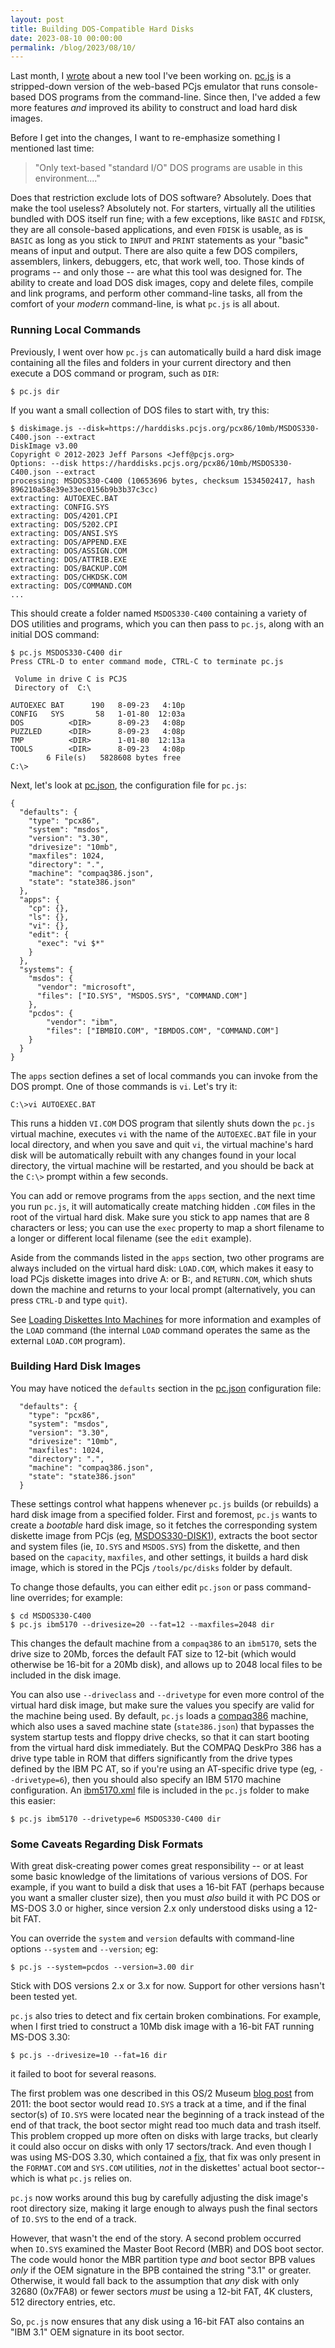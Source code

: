```yaml
---
layout: post
title: Building DOS-Compatible Hard Disks
date: 2023-08-10 00:00:00
permalink: /blog/2023/08/10/
---
```


Last month, I [wrote](/blog/2023/07/15/) about a new tool I've been working on. [pc.js](/tools/pc/) is a stripped-down version of the web-based PCjs emulator that runs console-based DOS programs from the command-line.  Since then, I've added a few more features *and* improved its ability to construct and load hard disk images.

Before I get into the changes, I want to re-emphasize something I mentioned last time:

> "Only text-based "standard I/O" DOS programs are usable in this environment...."

Does that restriction exclude lots of DOS software?  Absolutely.  Does that make the tool useless?  Absolutely not.  For starters, virtually all the utilities bundled with DOS itself run fine; with a few exceptions, like `BASIC` and `FDISK`, they are all console-based applications, and even `FDISK` is usable, as is `BASIC` as long as you stick to `INPUT` and `PRINT` statements as your "basic" means of input and output.  There are also quite a few DOS compilers, assemblers, linkers, debuggers, etc, that work well, too.  Those kinds of programs -- and only those -- are what this tool was designed for.  The ability to create and load DOS disk images, copy and delete files, compile and link programs, and perform other command-line tasks, all from the comfort of your *modern* command-line, is what `pc.js` is all about.

### Running Local Commands

Previously, I went over how `pc.js` can automatically build a hard disk image containing all the files and folders in your current directory and then execute a DOS command or program, such as `DIR`:

    $ pc.js dir

If you want a small collection of DOS files to start with, try this:

    $ diskimage.js --disk=https://harddisks.pcjs.org/pcx86/10mb/MSDOS330-C400.json --extract
    DiskImage v3.00
    Copyright © 2012-2023 Jeff Parsons <Jeff@pcjs.org>
    Options: --disk https://harddisks.pcjs.org/pcx86/10mb/MSDOS330-C400.json --extract
    processing: MSDOS330-C400 (10653696 bytes, checksum 1534502417, hash 896210a58e39e33ec0156b9b3b37c3cc)
    extracting: AUTOEXEC.BAT
    extracting: CONFIG.SYS
    extracting: DOS/4201.CPI
    extracting: DOS/5202.CPI
    extracting: DOS/ANSI.SYS
    extracting: DOS/APPEND.EXE
    extracting: DOS/ASSIGN.COM
    extracting: DOS/ATTRIB.EXE
    extracting: DOS/BACKUP.COM
    extracting: DOS/CHKDSK.COM
    extracting: DOS/COMMAND.COM
    ...

This should create a folder named `MSDOS330-C400` containing a variety of DOS utilities and programs, which you can then pass to `pc.js`, along with an initial DOS command:

    $ pc.js MSDOS330-C400 dir
    Press CTRL-D to enter command mode, CTRL-C to terminate pc.js

     Volume in drive C is PCJS       
     Directory of  C:\

    AUTOEXEC BAT      190   8-09-23   4:10p
    CONFIG   SYS       58   1-01-80  12:03a
    DOS          <DIR>      8-09-23   4:08p
    PUZZLED      <DIR>      8-09-23   4:08p
    TMP          <DIR>      1-01-80  12:13a
    TOOLS        <DIR>      8-09-23   4:08p
            6 File(s)   5828608 bytes free
    C:\>

Next, let's look at [pc.json](/tools/pc/pc.json), the configuration file for `pc.js`:

```
{
  "defaults": {
    "type": "pcx86",
    "system": "msdos",
    "version": "3.30",
    "drivesize": "10mb",
    "maxfiles": 1024,
    "directory": ".",
    "machine": "compaq386.json",
    "state": "state386.json"
  },
  "apps": {
    "cp": {},
    "ls": {},
    "vi": {},
    "edit": {
      "exec": "vi $*"
    }
  },
  "systems": {
    "msdos": {
      "vendor": "microsoft",
      "files": ["IO.SYS", "MSDOS.SYS", "COMMAND.COM"]
    },
    "pcdos": {
        "vendor": "ibm",
        "files": ["IBMBIO.COM", "IBMDOS.COM", "COMMAND.COM"]
    }
  }
}                                                                                                                                                           
```

The `apps` section defines a set of local commands you can invoke from the DOS prompt.  One of those commands is `vi`.  Let's try it:

    C:\>vi AUTOEXEC.BAT

This runs a hidden `VI.COM` DOS program that silently shuts down the `pc.js` virtual machine, executes `vi` with the name of the `AUTOEXEC.BAT` file in your local directory, and when you save and quit `vi`, the virtual machine's hard disk will be automatically rebuilt with any changes found in your local directory, the virtual machine will be restarted, and you should be back at the `C:\>` prompt within a few seconds.

You can add or remove programs from the `apps` section, and the next time you run `pc.js`, it will automatically create matching hidden `.COM` files in the root of the virtual hard disk.  Make sure you stick to app names that are 8 characters or less; you can use the `exec` property to map a short filename to a longer or different local filename (see the `edit` example).

Aside from the commands listed in the `apps` section, two other programs are always included on the virtual hard disk: `LOAD.COM`, which makes it easy to load PCjs diskette images into drive A: or B:, and `RETURN.COM`, which shuts down the machine and returns to your local prompt (alternatively, you can press `CTRL-D` and type `quit`).

See [Loading Diskettes Into Machines](/tools/pc/#loading-diskettes-into-machines) for more information and examples of the `LOAD` command (the internal `LOAD` command operates the same as the external `LOAD.COM` program).

### Building Hard Disk Images

You may have noticed the `defaults` section in the [pc.json](/tools/pc/pc.json) configuration file:

```
  "defaults": {
    "type": "pcx86",
    "system": "msdos",
    "version": "3.30",
    "drivesize": "10mb",
    "maxfiles": 1024,
    "directory": ".",
    "machine": "compaq386.json",
    "state": "state386.json"
  }
```

These settings control what happens whenever `pc.js` builds (or rebuilds) a hard disk image from a specified folder.  First and foremost, `pc.js` wants to create a *bootable* hard disk image, so it fetches the corresponding system diskette image from PCjs (eg, [MSDOS330-DISK1](https://diskettes.pcjs.org/pcx86/sys/dos/microsoft/3.30/MSDOS330-DISK1.json)), extracts the boot sector and system files (ie, `IO.SYS` and `MSDOS.SYS`) from the diskette, and then based on the `capacity`, `maxfiles`, and other settings, it builds a hard disk image, which is stored in the PCjs `/tools/pc/disks` folder by default.

To change those defaults, you can either edit `pc.json` or pass command-line overrides; for example:

    $ cd MSDOS330-C400
    $ pc.js ibm5170 --drivesize=20 --fat=12 --maxfiles=2048 dir

This changes the default machine from a `compaq386` to an `ibm5170`, sets the drive size to 20Mb, forces the default FAT size to 12-bit (which would otherwise be 16-bit for a 20Mb disk), and allows up to 2048 local files to be included in the disk image.

You can also use `--driveclass` and `--drivetype` for even more control of the virtual hard disk image, but make sure the values you specify are valid for the machine being used.  By default, `pc.js` loads a [compaq386](/tools/pc/compaq386.json) machine, which also uses a saved machine state (`state386.json`) that bypasses the system startup tests and floppy drive checks, so that it can start booting from the virtual hard disk immediately.  But the COMPAQ DeskPro 386 has a drive type table in ROM that differs significantly from the drive types defined by the IBM PC AT, so if you're using an AT-specific drive type (eg, `--drivetype=6`), then you should also specify an IBM 5170 machine configuration.  An [ibm5170.xml](/tools/pc/ibm5170.xml) file is included in the `pc.js` folder to make this easier:

    $ pc.js ibm5170 --drivetype=6 MSDOS330-C400 dir

### Some Caveats Regarding Disk Formats

With great disk-creating power comes great responsibility -- or at least some basic knowledge of the limitations of various versions of DOS.  For example, if you want to build a disk that uses a 16-bit FAT (perhaps because you want a smaller cluster size), then you must *also* build it with PC DOS or MS-DOS 3.0 or higher, since version 2.x only understood disks using a 12-bit FAT.

You can override the `system` and `version` defaults with command-line options `--system` and `--version`; eg:

    $ pc.js --system=pcdos --version=3.00 dir

Stick with DOS versions 2.x or 3.x for now.  Support for other versions hasn't been tested yet.

`pc.js` also tries to detect and fix certain broken combinations.  For example, when I first tried to construct a 10Mb disk image with a 16-bit FAT running MS-DOS 3.30:

    $ pc.js --drivesize=10 --fat=16 dir

it failed to boot for several reasons.

The first problem was one described in this OS/2 Museum [blog post](http://www.os2museum.com/wp/hang-with-early-dos-boot-sector/) from 2011: the boot sector would read `IO.SYS` a track at a time, and if the final sector(s) of `IO.SYS` were located near the beginning of a track instead of the end of that track, the boot sector might read too much data and trash itself.  This problem cropped up more often on disks with large tracks, but clearly it could also occur on disks with only 17 sectors/track.  And even though I was using MS-DOS 3.30, which contained a [fix](https://www.os2museum.com/wp/dos-boot-hang-update/), that fix was only present in the `FORMAT.COM` and `SYS.COM` utilities, *not* in the diskettes' actual boot sector--which is what `pc.js` relies on.

`pc.js` now works around this bug by carefully adjusting the disk image's root directory size, making it large enough to always push the final sectors of `IO.SYS` to the end of a track.

However, that wasn't the end of the story.  A second problem occurred when `IO.SYS` examined the Master Boot Record (MBR) and DOS boot sector.  The code would honor the MBR partition type *and* boot sector BPB values *only* if the OEM signature in the BPB contained the string "3.1" or greater.  Otherwise, it would fall back to the assumption that *any* disk with only 32680 (0x7FA8) or fewer sectors *must* be using a 12-bit FAT, 4K clusters, 512 directory entries, etc.

So, `pc.js` now ensures that any disk using a 16-bit FAT also contains an "IBM  3.1" OEM signature in its boot sector.
